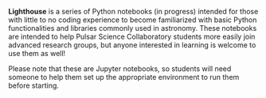 **Lighthouse** is a series of Python notebooks (in progress) intended for those with little to no coding experience to become 
familiarized with basic Python functionalities and libraries commonly used in astronomy. These notebooks are intended to help Pulsar 
Science Collaboratory students more easily join advanced research groups, but anyone interested in learning is welcome to use them as well!

Please note that these are Jupyter notebooks, so students will need someone to help them set up the appropriate environment to run them before starting.
